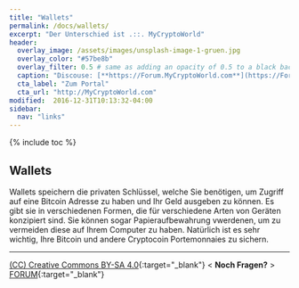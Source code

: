 ```yaml
---
title: "Wallets"
permalink: /docs/wallets/
excerpt: "Der Unterschied ist .::. MyCryptoWorld"
header:
  overlay_image: /assets/images/unsplash-image-1-gruen.jpg
  overlay_color: "#57be8b"
  overlay_filter: 0.5 # same as adding an opacity of 0.5 to a black background
  caption: "Discouse: [**https://Forum.MyCryptoWorld.com**](https://Forum.MyCryptoWorld.com)"
  cta_label: "Zum Portal"
  cta_url: "http://MyCryptoWorld.com"
modified:  2016-12-31T10:13:32-04:00
sidebar:
  nav: "links"
---
```

{% include toc %}

## Wallets

Wallets speichern die privaten Schlüssel, welche Sie benötigen, um Zugriff auf eine Bitcoin Adresse zu haben und Ihr Geld ausgeben zu können. Es gibt sie in verschiedenen Formen, die für verschiedene Arten von Geräten konzipiert sind. Sie können sogar Papieraufbewahrung vwerdenen, um zu vermeiden diese auf Ihrem Computer zu haben. Natürlich ist es sehr wichtig, Ihre Bitcoin und andere Cryptocoin Portemonnaies zu sichern. 

---
[(CC) Creative Commons BY-SA 4.0](https://creativecommons.org/licenses/by-sa/4.0/deed.de){:target="_blank"} < **Noch Fragen?** > [FORUM](https://forum.MyCryptoWorld.com){:target="_blank"}

